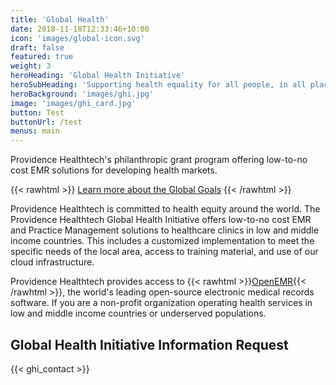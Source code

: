 ```yaml
---
title: 'Global Health'
date: 2018-11-18T12:33:46+10:00
icon: 'images/global-icon.svg'
draft: false
featured: true
weight: 3
heroHeading: 'Global Health Initiative'
heroSubHeading: 'Supporting health equality for all people, in all places.'
heroBackground: 'images/ghi.jpg'
image: 'images/ghi_card.jpg'
button: Test
buttonUrl: /test
menus: main
---
```


Providence Healthtech's philanthropic grant program offering low-to-no cost EMR solutions for developing health markets.

<!--more-->

{{< rawhtml >}}
<a href="/global-goals" class="mb-3 btn btn-primary btn-primary">Learn more about the Global Goals</a>
{{< /rawhtml >}}

Providence Healthtech is committed to health equity around the world. The Providence Healthtech Global Health Initiative offers low-to-no cost EMR and Practice Management solutions to healthcare clinics in low and middle income countries. This includes a customized implementation to meet the specific needs of the local area, access to training material, and use of our cloud infrastructure.

Providence Healthtech provides access to {{< rawhtml >}}<a href="https://open-emr.org" target="_blank">OpenEMR</a>{{< /rawhtml >}}, the world's leading open-source electronic medical records software. If you are a non-profit organization operating health services in low and middle income countries or underserved populations.

## Global Health Initiative Information Request

{{< ghi_contact >}}